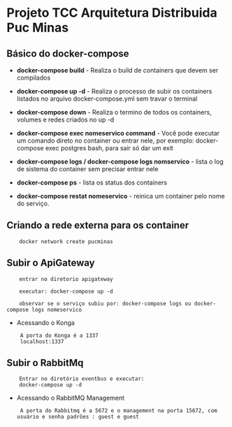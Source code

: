 # Projeto TCC Arquitetura Distribuida Puc Minas

 ## Básico do docker-compose

 - **docker-compose build** - Realiza o build de containers que devem ser compilados
 - **docker-compose up -d** - Realiza o processo de subir os containers listados no arquivo docker-compose.yml sem travar o terminal
 - **docker-compose down** - Realiza o termino de todos os containers, volumes e redes criados no up -d
 - **docker-compose exec nomeservico command** - Você pode executar um comando direto no container ou entrar nele, por exemplo: docker-compose exec postgres bash, para sair só dar um exit
 - **docker-compose logs / docker-compose logs nomservico** - lista o log de sistema do container sem precisar entrar nele 
  - **docker-compose ps** - lista os status dos containers

  - **docker-compose restat nomeservico** - reinica um container pelo nome do serviço. 

 ## Criando a rede externa para os container

        docker network create pucminas


 ##  Subir o ApiGateway

        entrar no diretorio apigateway

        executar: docker-compose up -d

        observar se o serviço subiu por: docker-compose logs ou docker-compose logs nomeservico

 - Acessando o Konga

        A porta do Konga é a 1337
        localhost:1337 
 ## Subir o RabbitMq

        Entrar no diretório eventbus e executar:
        docker-compose up -d

 - Acessando o RabbitMQ Management

        A porta do Rabbitmq é a 5672 e o management na porta 15672, com usuário e senha padrões : guest e guest

